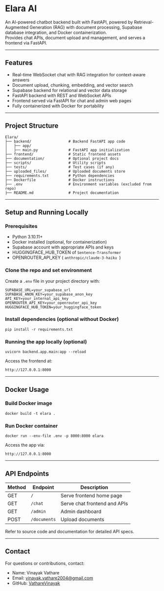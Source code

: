 # Elara AI 

An AI-powered chatbot backend built with FastAPI, powered by Retrieval-Augmented Generation (RAG) with document processing, Supabase database integration, and Docker containerization.  
Provides chat APIs, document upload and management, and serves a frontend via FastAPI.

---

## Features

- Real-time WebSocket chat with RAG integration for context-aware answers  
- Document upload, chunking, embedding, and vector search  
- Supabase backend for relational and vector data storage  
- FastAPI backend with REST and WebSocket APIs  
- Frontend served via FastAPI for chat and admin web pages  
- Fully containerized with Docker for portability  

---

## Project Structure

```
Elara/
├── backend/                 # Backend FastAPI app code
│   ├── app/
│   ├── main.py              # FastAPI app initialization
├── frontend/                # Static frontend assets
├── documentation/           # Optional project docs
├── scripts/                 # Utility scripts
├── tests/                   # Test cases (if any)
├── uploaded_files/          # Uploaded documents store
├── requirements.txt         # Python dependencies
├── Dockerfile               # Docker instructions
├── .env                     # Environment variables (excluded from repo)
├── README.md                # Project documentation
```

---

## Setup and Running Locally

### Prerequisites

- Python 3.10.11+  
- Docker installed (optional, for containerization)  
- Supabase account with appropriate APIs and keys 
- HUGGINGFACE_HUB_TOKEN of  `Sentence-Transformer `  
- OPENROUTER_API_KEY ( `anthropic/claude-3-haiku `)

### Clone the repo and set environment

Create a `.env` file in your project directory with:

```
SUPABASE_URL=your_supabase_url
SUPABASE_ANON_KEY=your_supabase_anon_key
API_KEY=your_internal_api_key
OPENROUTER_API_KEY=your_openrouter_api_key
HUGGINGFACE_HUB_TOKEN=your_huggingface_token
```

### Install dependencies (optional without Docker)

```
pip install -r requirements.txt
```

### Running the app locally (optional)

```
uvicorn backend.app.main:app --reload
```

Access the frontend at:

```
http://127.0.0.1:8000
```

---

## Docker Usage

### Build Docker image

```
docker build -t elara .
```

### Run Docker container

```
docker run --env-file .env -p 8000:8000 elara
```

Access the app via:

```
http://127.0.0.1:8000
```

---

## API Endpoints

| Method | Endpoint        | Description                        |
|--------|-----------------|----------------------------------|
| GET    | `/`             | Serve frontend home page          |
| GET    | `/chat`         | Serve chat frontend and APIs     |
| GET    | `/admin`        | Admin dashboard                  |
| POST   | `/documents`    | Upload documents                 |


Refer to source code and documentation for detailed API specs.

---

## Contact

For questions or contributions, contact:

- Name: Vinayak Vathare
- Email: vinayak.vathare2004@gmail.com  
- GitHub: [VathareVinayak](https://github.com/VathareVinayak)
